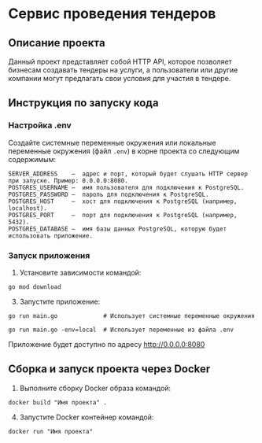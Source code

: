 # Сервис проведения тендеров

## Описание проекта

Данный проект представляет собой HTTP API, которое позволяет бизнесам создавать тендеры на услуги, а пользователи или другие компании могут предлагать свои условия для участия в тендере.

## Инструкция по запуску кода

### Настройка .env

Создайте системные переменные окружения или локальные переменные окружения (файл `.env`) в корне проекта со следующим содержимым:

```
SERVER_ADDRESS    —  адрес и порт, который будет слушать HTTP сервер при запуске. Пример: 0.0.0.0:8080.
POSTGRES_USERNAME —  имя пользователя для подключения к PostgreSQL.
POSTGRES_PASSWORD —  пароль для подключения к PostgreSQL.
POSTGRES_HOST     —  хост для подключения к PostgreSQL (например, localhost).
POSTGRES_PORT     —  порт для подключения к PostgreSQL (например, 5432).
POSTGRES_DATABASE —  имя базы данных PostgreSQL, которую будет использовать приложение.
```

### Запуск приложения

1. Установите зависимости командой:
```
go mod download
```

3. Запустите приложение:
```
go run main.go             # Использует системные переменные окружения
```

```
go run main.go -env=local  # Использует переменные из файла .env
```

Приложение будет доступно по адресу http://0.0.0.0:8080 

## Cборка и запуск проекта через Docker

1. Выполните сборку Docker образа командой:
```
docker build "Имя проекта" .
```

4. Запустите Docker контейнер командой:
```
docker run "Имя проекта"
```


